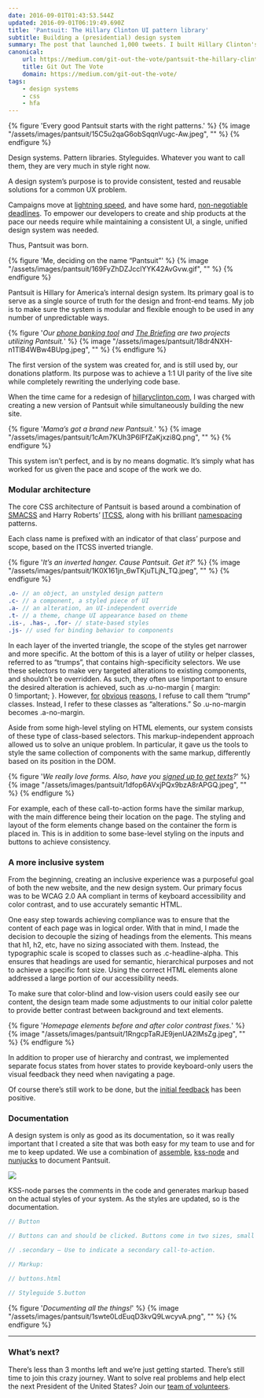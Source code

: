 ```yaml
---
date: 2016-09-01T01:43:53.544Z
updated: 2016-09-01T06:19:49.690Z
title: 'Pantsuit: The Hillary Clinton UI pattern library'
subtitle: Building a (presidential) design system
summary: The post that launched 1,000 tweets. I built Hillary Clinton's design system, and this is how I did it.
canonical:
    url: https://medium.com/git-out-the-vote/pantsuit-the-hillary-clinton-ui-pattern-library-238e9bf06b54#.ea178qdel
    title: Git Out The Vote
    domain: https://medium.com/git-out-the-vote/
tags:
    - design systems
    - css
    - hfa
---
```


{% figure 'Every good Pantsuit starts with the right patterns.' %}
{% image "/assets/images/pantsuit/15C5u2qaG6obSqqnVugc-Aw.jpeg", "" %}
{% endfigure %}

Design systems. Pattern libraries. Styleguides. Whatever you want to call them, they are very much in style right now.

A design system’s purpose is to provide consistent, tested and reusable solutions for a common UX problem.

Campaigns move at [lightning speed](https://medium.com/git-out-the-vote/building-applications-at-campaign-speed-281e802360c2#.u789ixvnz), and have some hard, [non-negotiable deadlines](https://days.to/election-day-in-us/2016). To empower our developers to create and ship products at the pace our needs require while maintaining a consistent UI, a single, unified design system was needed.

Thus, Pantsuit was born.

{% figure 'Me, deciding on the name “Pantsuit”' %}
{% image "/assets/images/pantsuit/169FyZhDZJcclYYK42AvGvw.gif", "" %}
{% endfigure %}

Pantsuit is Hillary for America’s internal design system. Its primary goal is to serve as a single source of truth for the design and front-end teams. My job is to make sure the system is modular and flexible enough to be used in any number of unpredictable ways.

{% figure '_Our_ [_phone banking tool_](https://www.hillaryclinton.com/calls/) _and_ [_The Briefing_](https://www.hillaryclinton.com/briefing/) _are two projects utilizing Pantsuit._' %}
{% image "/assets/images/pantsuit/18dr4NXH-n1TlB4WBw4BUpg.jpeg", "" %}
{% endfigure %}

The first version of the system was created for, and is still used by, our donations platform. Its purpose was to achieve a 1:1 UI parity of the live site while completely rewriting the underlying code base.

When the time came for a redesign of [hillaryclinton.com](http://www.hillaryclinton.com), I was charged with creating a new version of Pantsuit while simultaneously building the new site.

{% figure '_Mama’s got a brand new Pantsuit._' %}
{% image "/assets/images/pantsuit/1cAm7KUh3P6lFfZaKjxzi8Q.png", "" %}
{% endfigure %}

This system isn’t perfect, and is by no means dogmatic. It’s simply what has worked for us given the pace and scope of the work we do.

### Modular architecture

The core CSS architecture of Pantsuit is based around a combination of [SMACSS](http://smacss.com) and Harry Roberts’ [ITCSS](http://www.creativebloq.com/web-design/manage-large-scale-web-projects-new-css-architecture-itcss-41514731), along with his brilliant [namespacing](http://csswizardry.com/2015/03/more-transparent-ui-code-with-namespaces/) patterns.

Each class name is prefixed with an indicator of that class’ purpose and scope, based on the ITCSS inverted triangle.

{% figure '_It’s an inverted hanger. Cause Pantsuit. Get it?_' %}
{% image "/assets/images/pantsuit/1K0X161jn_6wTKjuTLjN_TQ.jpeg", "" %}
{% endfigure %}

```scss
.o- // an object, an unstyled design pattern
.c- // a component, a styled piece of UI
.a- // an alteration, an UI-independent override
.t- // a theme, change UI appearance based on theme
.is-, .has-, .for- // state-based styles
.js- // used for binding behavior to components
```

In each layer of the inverted triangle, the scope of the styles get narrower and more specific. At the bottom of this is a layer of utility or helper classes, referred to as “trumps”, that contains high-specificity selectors. We use these selectors to make very targeted alterations to existing components, and shouldn’t be overridden. As such, they often use !important to ensure the desired alteration is achieved, such as .u-no-margin { margin: 0 !important; }. However, [for](https://www.hillaryclinton.com/feed/how-many-ways-can-the-nations-newspapers-declare-donald-trump-unfit-to-be-commander-in-chief/) [obvious](https://www.hillaryclinton.com/feed/5-questions-every-voter-should-ask-about-donald-trumps-bizarre-relationship-with-russia/) [reasons](https://www.hillaryclinton.com/feed/theres-a-reason-why-white-supremacists-like-donald-trump/), I refuse to call them “trump” classes. Instead, I refer to these classes as “alterations.” So .u-no-margin becomes .a-no-margin.

Aside from some high-level styling on HTML elements, our system consists of these type of class-based selectors. This markup-independent approach allowed us to solve an unique problem. In particular, it gave us the tools to style the same collection of components with the same markup, differently based on its position in the DOM.

{% figure '_We really love forms. Also, have you_ [_signed up to get texts_](https://www.hillaryclinton.com/forms/texts-from-hillary/)_?_' %}
{% image "/assets/images/pantsuit/1dfop6AVxjPQx9bzA8rAPGQ.jpeg", "" %}
{% endfigure %}

For example, each of these call-to-action forms have the similar markup, with the main difference being their location on the page. The styling and layout of the form elements change based on the container the form is placed in. This is in addition to some base-level styling on the inputs and buttons to achieve consistency.

### A more inclusive system

From the beginning, creating an inclusive experience was a purposeful goal of both the new website, and the new design system. Our primary focus was to be WCAG 2.0 AA compliant in terms of keyboard accessibility and color contrast, and to use accurately semantic HTML.

One easy step towards achieving compliance was to ensure that the content of each page was in logical order. With that in mind, I made the decision to decouple the sizing of headings from the elements. This means that h1, h2, etc, have no sizing associated with them. Instead, the typographic scale is scoped to classes such as .c-headline-alpha. This ensures that headings are used for semantic, hierarchical purposes and not to achieve a specific font size. Using the correct HTML elements alone addressed a large portion of our accessibility needs.

To make sure that color-blind and low-vision users could easily see our content, the design team made some adjustments to our initial color palette to provide better contrast between background and text elements.

{% figure '_Homepage elements before and after color contrast fixes._' %}
{% image "/assets/images/pantsuit/1RngcpTaRJE9jenUA2lMsZg.jpeg", "" %}
{% endfigure %}

In addition to proper use of hierarchy and contrast, we implemented separate focus states from hover states to provide keyboard-only users the visual feedback they need when navigating a page.

Of course there’s still work to be done, but the [initial feedback](https://www.lullabot.com/articles/auditing-presidential-websites-for-accessibility) has been positive.

### Documentation

A design system is only as good as its documentation, so it was really important that I created a site that was both easy for my team to use and for me to keep updated. We use a combination of [assemble](https://github.com/assemble/assemble), [kss-node](https://github.com/kss-node/kss-node) and [nunjucks](https://github.com/mozilla/nunjucks) to document Pantsuit.

![](https://cdn-images-1.medium.com/max/1600/1*w7G52xHHslBw7tJLUj1Vcg.png)

KSS-node parses the comments in the code and generates markup based on the actual styles of your system. As the styles are updated, so is the documentation.

```scss
// Button

// Buttons can and should be clicked. Buttons come in two sizes, small and large. To create a large button, add a class of \`c-button-large\`. To create a link that looks like a button, add the \`c-button-link\` class.

// .secondary — Use to indicate a secondary call-to-action.

// Markup:

// buttons.html

// Styleguide 5.button
```

{% figure '_Documenting all the things!_' %}
{% image "/assets/images/pantsuit/1swte0LdEuqD3kvQ9LwcyvA.png", "" %}
{% endfigure %}

---

### What’s next?

There’s less than 3 months left and we’re just getting started. There’s still time to join this crazy journey. Want to solve real problems and help elect the next President of the United States? Join our [team of volunteers](https://devprogress.us/).
